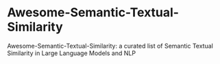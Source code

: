 # Awesome-Semantic-Textual-Similarity
Awesome-Semantic-Textual-Similarity: a curated list of Semantic Textual Similarity in Large Language Models and NLP
